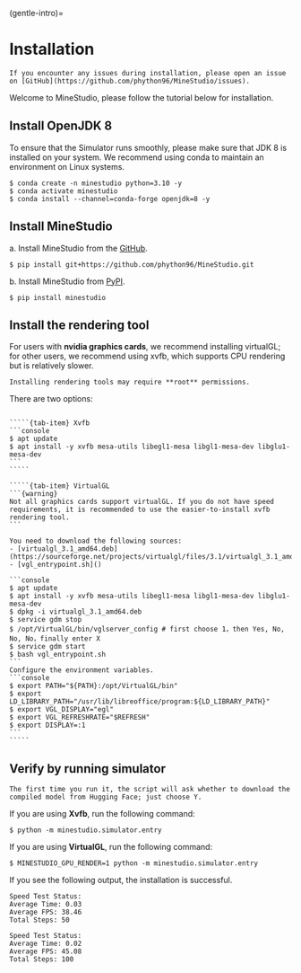 <!--
 * @Date: 2024-11-28 22:13:52
 * @LastEditors: caishaofei caishaofei@stu.pku.edu.cn
 * @LastEditTime: 2024-11-29 11:41:12
 * @FilePath: /MineStudio/docs/source/overview/installation.md
-->
(gentle-intro)=
# Installation

```{note}
If you encounter any issues during installation, please open an issue on [GitHub](https://github.com/phython96/MineStudio/issues). 
```

Welcome to MineStudio, please follow the tutorial below for installation.

## Install OpenJDK 8
To ensure that the Simulator runs smoothly, please make sure that JDK 8 is installed on your system. We recommend using conda to maintain an environment on Linux systems. 
```console
$ conda create -n minestudio python=3.10 -y
$ conda activate minestudio
$ conda install --channel=conda-forge openjdk=8 -y
```

## Install MineStudio

a. Install MineStudio from the [GitHub](https://github.com/phython96/MineStudio). 
```console
$ pip install git+https://github.com/phython96/MineStudio.git
```

b. Install MineStudio from [PyPI](https://pypi.org/project/minestudio/). 
```console
$ pip install minestudio
```

## Install the rendering tool
For users with **nvidia graphics cards**, we recommend installing virtualGL; for other users, we recommend using xvfb, which supports CPU rendering but is relatively slower. 

```{note}
Installing rendering tools may require **root** permissions. 
```
There are two options: 
``````{tab-set}

`````{tab-item} Xvfb
```console
$ apt update 
$ apt install -y xvfb mesa-utils libegl1-mesa libgl1-mesa-dev libglu1-mesa-dev 
```
`````

`````{tab-item} VirtualGL
```{warning}
Not all graphics cards support virtualGL. If you do not have speed requirements, it is recommended to use the easier-to-install xvfb rendering tool. 
```

You need to download the following sources: 
- [virtualgl_3.1_amd64.deb](https://sourceforge.net/projects/virtualgl/files/3.1/virtualgl_3.1_amd64.deb/download)
- [vgl_entrypoint.sh]()

```console
$ apt update 
$ apt install -y xvfb mesa-utils libegl1-mesa libgl1-mesa-dev libglu1-mesa-dev 
$ dpkg -i virtualgl_3.1_amd64.deb
$ service gdm stop 
$ /opt/VirtualGL/bin/vglserver_config # first choose 1，then Yes, No, No, No，finally enter X
$ service gdm start
$ bash vgl_entrypoint.sh
```
Configure the environment variables. 
```console
$ export PATH="${PATH}:/opt/VirtualGL/bin" 
$ export LD_LIBRARY_PATH="/usr/lib/libreoffice/program:${LD_LIBRARY_PATH}" 
$ export VGL_DISPLAY="egl" 
$ export VGL_REFRESHRATE="$REFRESH"
$ export DISPLAY=:1
```
`````

``````

## Verify by running simulator

```{hint}
The first time you run it, the script will ask whether to download the compiled model from Hugging Face; just choose Y. 
```

If you are using **Xvfb**, run the following command: 
```console
$ python -m minestudio.simulator.entry
```
If you are using **VirtualGL**, run the following command: 
```console
$ MINESTUDIO_GPU_RENDER=1 python -m minestudio.simulator.entry
```

If you see the following output, the installation is successful. 
```
Speed Test Status: 
Average Time: 0.03 
Average FPS: 38.46 
Total Steps: 50 

Speed Test Status: 
Average Time: 0.02 
Average FPS: 45.08 
Total Steps: 100 
```